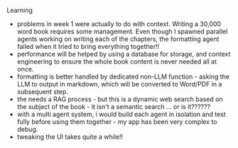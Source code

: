 

Learning
- problems in week 1 were actually to do with context. Writing a 30,000 word book requires some management. Even though I spawned parallel agents working on writing each of the chapters, the formatting agent failed when it tried to bring everything together!!
- performance will be helped by using a database for storage, and context engineering to ensure the whole book content is never needed all at once.
- formatting is better handled by dedicated non-LLM function - asking the LLM to output in markdown, which will be converted to Word/PDF in a subsequent step.
- the needs a RAG process - but this is a dynamic web search based on the subject of the book - it isn't a semantic search ... or is it??????
- with a multi agent system, i would build each agent in isolation and test fully before using them together - my app has been very complex to debug.
- tweaking the UI takes quite a while!!
